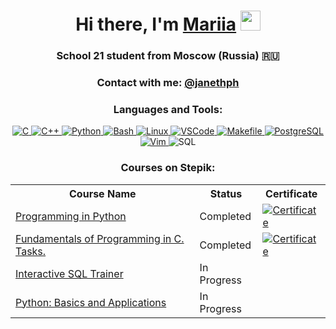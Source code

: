 <h1 align="center">Hi there, I'm <a href="https://daniilshat.ru/" target="_blank">Mariia</a>
<img src="https://github.com/blackcater/blackcater/raw/main/images/Hi.gif" height="32"/></h1>
<h3 align="center">School 21 student from Moscow (Russia) 🇷🇺</h3>

<h3 align="center">Contact with me: <a href="https://t.me/janethph" target="_blank">@janethph</a></h3>

<h3 align="center">Languages and Tools:</h3>
<p align="center">
    <a href="https://www.cprogramming.com/" target="_blank">
        <img src="https://img.shields.io/badge/C-00599C?style=flat&logo=c&logoColor=white" alt="C" />
    </a>
    <a href="https://cplusplus.com/" target="_blank">
        <img src="https://img.shields.io/badge/C%2B%2B-00599C?style=flat&logo=c%2B%2B&logoColor=white" alt="C++" />
    </a>
    <a href="https://www.python.org/" target="_blank">
        <img src="https://img.shields.io/badge/Python-3776AB?style=flat&logo=python&logoColor=white" alt="Python" />
    </a>
    <a href="https://www.gnu.org/software/bash/" target="_blank">
        <img src="https://img.shields.io/badge/Bash-4EAA25?style=flat&logo=gnu-bash&logoColor=white" alt="Bash" />
    </a>
    <a href="https://www.linux.org/" target="_blank">
        <img src="https://img.shields.io/badge/Linux-FCC624?style=flat&logo=linux&logoColor=black" alt="Linux" />
    </a>
    <a href="https://code.visualstudio.com/" target="_blank">
        <img src="https://img.shields.io/badge/VSCode-007ACC?style=flat&logo=visual-studio-code&logoColor=white" alt="VSCode" />
    </a>
    <a href="https://earthly.dev/blog/make-tutorial/" target="_blank">
        <img src="https://img.shields.io/badge/Makefile-E2231A?style=flat&logo=gnu&logoColor=white" alt="Makefile"/>
    </a>
    <a href="https://www.postgresql.org/" target="_blank">
        <img src="https://img.shields.io/badge/PostgreSQL-4169E1?style=flat&logo=postgresql&logoColor=white" alt="PostgreSQL" />
    </a>
    <a href="https://www.altlinux.org/Vim_учебник" target="_blank">
        <img src="https://img.shields.io/badge/Vim-019733?style=flat&logo=vim&logoColor=white" alt="Vim" />
    </a>
    <img src="https://img.shields.io/badge/SQL-4479A1?style=flat&logo=sqlite&logoColor=white" alt="SQL" />
    <a href="https://linter.ru/documentation/information/pdf/sql.pdf" target="_blank">
    </a>
</p>

<h3 align="center">Courses on Stepik:</h3>
<table align="center">
    <tr>
        <th>Course Name</th>
        <th>Status</th>
        <th>Certificate</th>
    </tr>
    <tr>
        <td><a href="https://stepik.org/course/67/promo">Programming in Python</a></td>
        <td>Completed</td>
        <td><a href="https://stepik.org/cert/2647478"><img src="https://img.shields.io/badge/Certificate-4CAF50?style=flat&logo=certificate&logoColor=white" alt="Certificate" /></a></td>
    </tr>
    <tr>
        <td><a href="https://stepik.org/course/3078/promo">Fundamentals of Programming in C. Tasks.</a></td>
        <td>Completed</td>
        <td><a href="https://stepik.org/cert/2426831"><img src="https://img.shields.io/badge/Certificate-4CAF50?style=flat&logo=certificate&logoColor=white" alt="Certificate" /></a></td>
    </tr>
    <tr>
        <td><a href="https://stepik.org/course/63054/syllabus">Interactive SQL Trainer</a></td>
        <td>In Progress</td>
        <td></td>
    </tr>
    <tr>
        <td><a href="https://stepik.org/course/512/syllabus">Python: Basics and Applications</a></td>
        <td>In Progress</td>
        <td></td>
    </tr>
</table>
